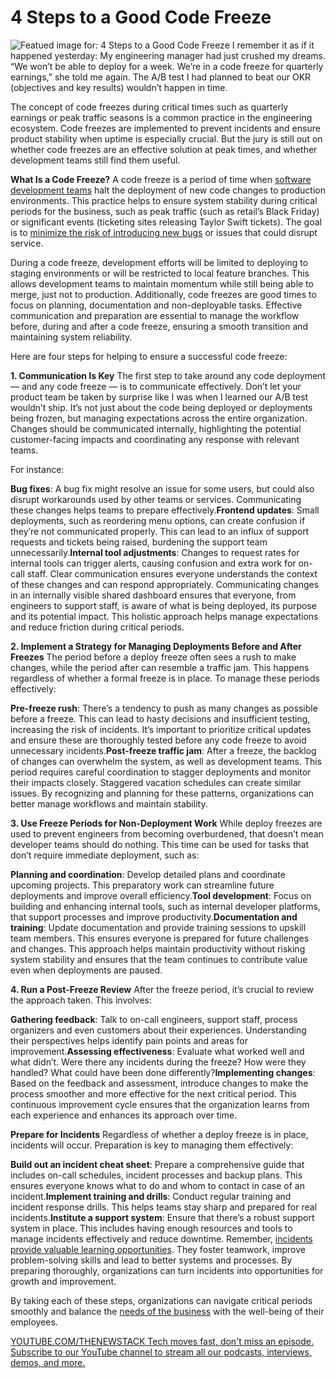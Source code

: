 # 4 Steps to a Good Code Freeze
![Featued image for: 4 Steps to a Good Code Freeze](https://cdn.thenewstack.io/media/2024/08/ae29e662-freeze-1024x638.jpg)
I remember it as if it happened yesterday: My engineering manager had just crushed my dreams. “We won’t be able to deploy for a week. We’re in a code freeze for quarterly earnings,” she told me again. The A/B test I had planned to beat our OKR (objectives and key results) wouldn’t happen in time.

The concept of code freezes during critical times such as quarterly earnings or peak traffic seasons is a common practice in the engineering ecosystem. Code freezes are implemented to prevent incidents and ensure product stability when uptime is especially crucial. But the jury is still out on whether code freezes are an effective solution at peak times, and whether development teams still find them useful.

**What Is a Code Freeze?**
A code freeze is a period of time when [software development teams](https://thenewstack.io/managing-software-development-team-dynamics-from-within/) halt the deployment of new code changes to production environments. This practice helps to ensure system stability during critical periods for the business, such as peak traffic (such as retail’s Black Friday) or significant events (ticketing sites releasing Taylor Swift tickets). The goal is to [minimize the risk of introducing new bugs](https://thenewstack.io/progressive-delivery-accelerate-app-releases-while-minimizing-bugs/) or issues that could disrupt service.

During a code freeze, development efforts will be limited to deploying to staging environments or will be restricted to local feature branches. This allows development teams to maintain momentum while still being able to merge, just not to production. Additionally, code freezes are good times to focus on planning, documentation and non-deployable tasks. Effective communication and preparation are essential to manage the workflow before, during and after a code freeze, ensuring a smooth transition and maintaining system reliability.

Here are four steps for helping to ensure a successful code freeze:

**1. Communication Is Key**
The first step to take around any code deployment — and any code freeze — is to communicate effectively. Don’t let your product team be taken by surprise like I was when I learned our A/B test wouldn’t ship. It’s not just about the code being deployed or deployments being frozen, but managing expectations across the entire organization. Changes should be communicated internally, highlighting the potential customer-facing impacts and coordinating any response with relevant teams.

For instance:

**Bug fixes**: A bug fix might resolve an issue for some users, but could also disrupt workarounds used by other teams or services. Communicating these changes helps teams to prepare effectively.**Frontend updates**: Small deployments, such as reordering menu options, can create confusion if they’re not communicated properly. This can lead to an influx of support requests and tickets being raised, burdening the support team unnecessarily.**Internal tool adjustments**: Changes to request rates for internal tools can trigger alerts, causing confusion and extra work for on-call staff. Clear communication ensures everyone understands the context of these changes and can respond appropriately.
Communicating changes in an internally visible shared dashboard ensures that everyone, from engineers to support staff, is aware of what is being deployed, its purpose and its potential impact. This holistic approach helps manage expectations and reduce friction during critical periods.

**2. Implement a Strategy for Managing Deployments Before and After Freezes**
The period before a deploy freeze often sees a rush to make changes, while the period after can resemble a traffic jam. This happens regardless of whether a formal freeze is in place. To manage these periods effectively:

**Pre-freeze rush**: There’s a tendency to push as many changes as possible before a freeze. This can lead to hasty decisions and insufficient testing, increasing the risk of incidents. It’s important to prioritize critical updates and ensure these are thoroughly tested before any code freeze to avoid unnecessary incidents.**Post-freeze traffic jam**: After a freeze, the backlog of changes can overwhelm the system, as well as development teams. This period requires careful coordination to stagger deployments and monitor their impacts closely.
Staggered vacation schedules can create similar issues. By recognizing and planning for these patterns, organizations can better manage workflows and maintain stability.

**3. Use Freeze Periods for Non-Deployment Work**
While deploy freezes are used to prevent engineers from becoming overburdened, that doesn’t mean developer teams should do nothing. This time can be used for tasks that don’t require immediate deployment, such as:

**Planning and coordination**: Develop detailed plans and coordinate upcoming projects. This preparatory work can streamline future deployments and improve overall efficiency.**Tool development**: Focus on building and enhancing internal tools, such as internal developer platforms, that support processes and improve productivity.**Documentation and training**: Update documentation and provide training sessions to upskill team members. This ensures everyone is prepared for future challenges and changes.
This approach helps maintain productivity without risking system stability and ensures that the team continues to contribute value even when deployments are paused.

**4. Run a Post-Freeze Review**
After the freeze period, it’s crucial to review the approach taken. This involves:

**Gathering feedback**: Talk to on-call engineers, support staff, process organizers and even customers about their experiences. Understanding their perspectives helps identify pain points and areas for improvement.**Assessing effectiveness**: Evaluate what worked well and what didn’t. Were there any incidents during the freeze? How were they handled? What could have been done differently?**Implementing changes**: Based on the feedback and assessment, introduce changes to make the process smoother and more effective for the next critical period.
This continuous improvement cycle ensures that the organization learns from each experience and enhances its approach over time.

**Prepare for Incidents**
Regardless of whether a deploy freeze is in place, incidents will occur. Preparation is key to managing them effectively:

**Build out an incident cheat sheet**: Prepare a comprehensive guide that includes on-call schedules, incident processes and backup plans. This ensures everyone knows what to do and whom to contact in case of an incident.**Implement training and drills**: Conduct regular training and incident response drills. This helps teams stay sharp and prepared for real incidents.**Institute a support system**: Ensure that there’s a robust support system in place. This includes having enough resources and tools to manage incidents effectively and reduce downtime.
Remember, [incidents provide valuable learning opportunities](https://thenewstack.io/3-strategies-to-turn-incidents-into-learning-opportunities/). They foster teamwork, improve problem-solving skills and lead to better systems and processes. By preparing thoroughly, organizations can turn incidents into opportunities for growth and improvement.

By taking each of these steps, organizations can navigate critical periods smoothly and balance the [needs of the business](https://thenewstack.io/5-signs-your-business-needs-an-operations-intervention/) with the well-being of their employees.

[
YOUTUBE.COM/THENEWSTACK
Tech moves fast, don't miss an episode. Subscribe to our YouTube
channel to stream all our podcasts, interviews, demos, and more.
](https://youtube.com/thenewstack?sub_confirmation=1)